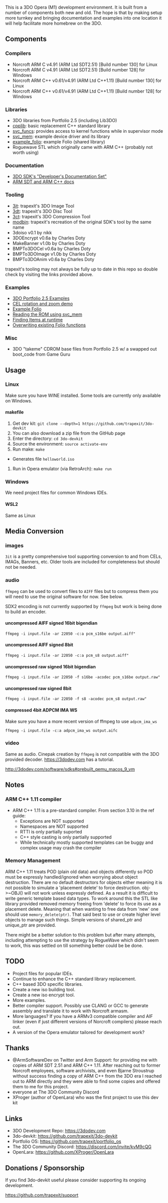This is a 3DO Opera (M1) development environment. It is built from a number of
components both new and old. The hope is that by making setup more turnkey and
bringing documentation and examples into one location it will help facilitate
more homebrew on the 3DO.

## Components

### Compilers

* Norcroft ARM C v4.91 (ARM Ltd SDT2.51) [Build number 130] for Linux
* Norcroft ARM C v4.91 (ARM Ltd SDT2.51) [Build number 128] for Windows
* Norcroft ARM C++ v0.61/v4.91 (ARM Ltd C++1.11) [Build number 130] for Linux
* Norcroft ARM C++ v0.61/v4.91 (ARM Ltd C++1.11) [Build number 128] for Windows


### Libraries

* 3DO libraries from Portfolio 2.5 (including Lib3DO)
* [cpplib](https://github.com/trapexit/3do-cpplib): basic replacement
  C++ standard library
* [svc_funcs](https://github.com/trapexit/3do-svc-funcs): provides
  access to kernel functions while in supervisor mode
* [svc_mem](https://github.com/trapexit/3do-svc-mem-device): example
  device driver and its library
* [example_folio](https://github.com/trapexit/3do-example-folio):
  example Folio (shared library)
* Roguewave STL which originally came with ARM C++ (probably not worth
  using)


### Documentation

* [3DO SDK's "Developer's Documentation Set"](docs/3dosdk)
* [ARM SDT and ARM C++ docs](docs/compilers)


### Tooling

* [3it](https://github.com/trapexit/3it/releases): trapexit's 3DO
  Image Tool
* [3dt](https://github.com/trapexit/3dt/releases): trapexit's 3DO Disc
  Tool
* [3ct](https://github.com/trapexit/3ct/releases): trapexit's 3DO
  Compression Tool
* [modbin](https://github.com/trapexit/modbin/releases): trapexit's
  recreation of the original SDK's tool by the same name
* 3doiso v0.1 by nikk
* 3DOEncrypt v0.6a by Charles Doty
* MakeBanner v1.0b by Charles Doty
* BMPTo3DOCel v0.6a by Charles Doty
* BMPTo3DOImage v1.0b by Charles Doty
* BMPTo3DOAnim v0.6a by Charles Doty

trapexit's tooling may not always be fully up to date in this repo so
double check by visiting the links provided above.


### Examples

* [3DO Portfolio 2.5 Examples](examples/3dosdk/Portfolio%202.5)
* [CEL rotation and zoom demo](src/cel_rotation.cpp)
* [Example Folio](src/example_folio.cpp)
* [Reading the ROM using svc_mem](src/read_rom.cpp)
* [Finding Items at runtime](src/find_semaphore.cpp)
* [Overwriting existing Folio functions](src/overwrite_folio_func.cpp)


### Misc

* 3DO "takeme" CDROM base files from Portfolio 2.5 w/ a swapped out
  boot_code from Game Guru


## Usage

### Linux

Make sure you have WINE installed. Some tools are currently only
available on Windows.


#### makefile

1. Get dev kit: `git clone --depth=1 https://github.com/trapexit/3do-devkit`
1. You can also download a zip file from the GitHub page
1. Enter the directory: `cd 3do-devkit`
1. Source the environment: `source activate-env`
1. Run make: `make`
  * Generates file `helloworld.iso`
1. Run in Opera emulator (via RetroArch): `make run`


### Windows

We need project files for common Windows IDEs.


#### WSL2

Same as Linux


## Media Conversion

### images

`3it` is a pretty comprehensive tool supporting conversion to and from
CELs, IMAGs, Banners, etc. Older tools are included for completeness
but should not be needed.

### audio

`ffmpeg` can be used to convert files to `AIFF` files but to compress
them you will need to use the original software for now. See below.

SDX2 encoding is not currently supported by `ffmpeg` but work is being
done to build an encoder.


#### uncompressed AIFF signed 16bit bigendian

```
ffmpeg -i input.file -ar 22050 -c:a pcm_s16be output.aiff"
```


#### uncompressed AIFF signed 8bit

```
ffmpeg -i input.file -ar 22050 -c:a pcm_s8 output.aiff"
```


#### uncompressed raw signed 16bit bigendian

```
ffmpeg -i input.file -ar 22050 -f s16be -acodec pcm_s16be output.raw"
```


#### uncompressed raw signed 8bit

```
ffmpeg -i input.file -ar 22050 -f s8 -acodec pcm_s8 output.raw"
```


#### compressed 4bit ADPCM IMA WS

Make sure you have a more recent version of ffmpeg to use `adpcm_ima_ws`

```
ffmpeg -i input.file -c:a adpcm_ima_ws output.aifc
```


### video

Same as audio. Cinepak creation by `ffmpeg` is not compatible with the
3DO provided decoder. https://3dodev.com has a tutorial.

http://3dodev.com/software/sdks#prebuilt_qemu_macos_9_vm


## Notes

### ARM C++ 1.11 compiler

* ARM C++ 1.11 is a pre-standard compiler. From section 3.10 in the ref guide:
  * Exceptions are NOT supported
  * Namespaces are NOT supported
  * RTTI is only partially suported
  * C++ style casting is only partially supported
  * While technically mostly supported templates can be buggy and complex
    usage may crash the compiler


### Memory Management

ARM C++ 1.11 treats POD (plain old data) and objects differently so POD must be
expressly handled/ignored when worrying about object destruction. There are no
default destructors for objects either meaning it is not possible to simulate a
'placement delete' to force destruction. obj->~OBJ() will not work unless
expressly defined. As a result it is difficult to write generic template
based data types. To work around this the STL like library provided removed
memory freeing from 'delete' to force its use as a placement delete. Meaning
that when wanting to free data from 'new' one should use `memory_delete(ptr)`.
That said best to use or create higher level objects to manage such things.
Simple versions of shared_ptr and unique_ptr are provided.

There might be a better solution to this problem but after many attempts,
including attempting to use the strategy by RogueWave which didn't seem
to work, this was settled on till something better could be be done.


## TODO

* Project files for popular IDEs.
* Continue to enhance the C++ standard library replacement.
* C++ based 3DO specific libraries.
* Create a new iso building tool.
* Create a new iso encrypt tool.
* More examples.
* Better compiler support. Possibly use CLANG or GCC to generate assembly and
  translate it to work with Norcroft armasm.
* More languages? If you have a ARMv3 compatible compiler and AIF linker
  (even if just different versions of Norcroft compilers) please reach out.
* A version of the Opera emulator tailored for development work?


## Thanks

* @ArmSoftwareDev on Twitter and Arm Support: for providing me
with copies of ARM SDT 2.51 and ARM C++ 1.11. After reaching out to former
Norcroft employees, software archivists, and even Bjarne Stroustrup without
success finding a copy of ARM C++ from the 3DO era I reached out to ARM
directly and they were able to find some copies and offered them to me for
this project.
* everyone at The 3DO Community Discord
* XProger (author of OpenLara) who was the first project to use this dev kit


## Links

* 3DO Development Repo: https://3dodev.com
* 3do-devkit: https://github.com/trapexit/3do-devkit
* Portfolio OS: https://github.com/trapexit/portfolio_os
* The 3DO Community Discord: https://discord.com/invite/kvM9cQG
* OpenLara: https://github.com/XProger/OpenLara


## Donations / Sponsorship

If you find 3do-devkit useful please consider supporting its ongoing
development.

https://github.com/trapexit/support
